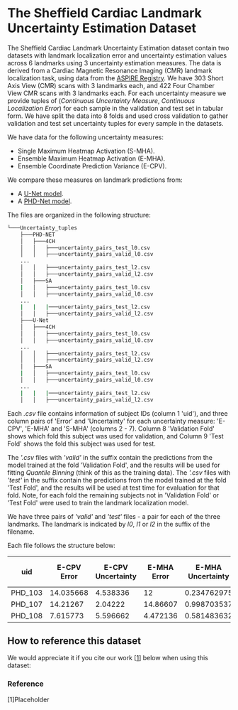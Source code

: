 # The Sheffield Cardiac Landmark Uncertainty Estimation Dataset

The Sheffield Cardiac Landmark Uncertainty Estimation dataset contain two datasets with landmark localization error and uncertainty estimation values across 6 landmarks using 3 uncertainty estimation measures. The data is derived from a Cardiac Magnetic Resonance Imaging (CMR) landmark localization task, using data from the [ASPIRE Registry](https://erj.ersjournals.com/content/39/4/945). We have 303 Short Axis View (CMR) scans with 3 landmarks each, and 422 Four Chamber View CMR scans with 3 landmarks each. For each uncertainty measure we provide tuples of (*Continuous Uncertainty Measure*, *Continuous Localization Error*) for each sample in the validation and test set in tabular form. We have split the data into 8 folds and used cross validation to gather validation and test set uncertainty tuples for every sample in the datasets.

We have data for the following uncertainty measures:

- Single Maximum Heatmap Activation (S-MHA).
- Ensemble Maximum Heatmap Activation (E-MHA).
- Ensemble Coordinate Prediction Variance (E-CPV).

We compare these measures on landmark predictions from:

- A [U-Net model](https://link.springer.com/content/pdf/10.1007/978-3-319-24574-4_28.pdf).
- A [PHD-Net model](https://ieeexplore.ieee.org/document/9433895/).

The files are organized in the following structure:

```sh
└───Uncertainty_tuples
    ├───PHD-NET
    │   ├───4CH
    │   │   ├───uncertainty_pairs_test_l0.csv
    │   │   ├───uncertainty_pairs_valid_l0.csv
    ...
    │   │   ├───uncertainty_pairs_test_l2.csv
    │   │   ├───uncertainty_pairs_valid_l2.csv
    │   ├───SA
    |   │   ├───uncertainty_pairs_test_l0.csv
    │   │   ├───uncertainty_pairs_valid_l0.csv
    ...
    |   |   |───uncertainty_pairs_test_l2.csv
    │   │   ├───uncertainty_pairs_valid_l2.csv
    ├───U-Net
    │   ├───4CH
    │   │   ├───uncertainty_pairs_test_l0.csv
    │   │   ├───uncertainty_pairs_valid_l0.csv
    ...
    │   │   ├───uncertainty_pairs_test_l2.csv
    │   │   ├───uncertainty_pairs_valid_l2.csv
    │   ├───SA
    |   │   ├───uncertainty_pairs_test_l0.csv
    │   │   ├───uncertainty_pairs_valid_l0.csv
    ...
    |   |   |───uncertainty_pairs_test_l2.csv
    │   │   ├───uncertainty_pairs_valid_l2.csv
```

Each *.csv* file contains information of subject IDs (column 1 'uid'), and three column pairs of 'Error' and 'Uncertainty' for each uncertainty measure: 'E-CPV', 'E-MHA' and 'S-MHA' (columns 2 - 7). Column 8 'Validation Fold' shows which fold this subject was used for validation, and Column 9 'Test Fold' shows the fold this subject was used for test.

The *'.csv* files with *'valid'* in the suffix contain the predictions from the model trained at the fold 'Validation Fold', and the results will be used for fitting *Quantile Binning* (think of this as the training data). The *'.csv* files with *'test'* in the suffix contain the predictions from the model trained at the fold 'Test Fold', and the results will be used at test time for evaluation for that fold. Note, for each fold the remaining subjects not in 'Validation Fold' or 'Test Fold' were used to train the landmark localization model.

We have three pairs of *'valid'* and *'test'* files - a pair for each of the three landmarks. The landmark is indicated by *l0*, *l1* or *l2* in the suffix of the filename.

Each file follows the structure below:

| uid     | E-CPV Error | E-CPV Uncertainty | E-MHA Error | E-MHA Uncertainty | S-MHA Error | S-MHA Uncertainty | Validation Fold | Testing Fold |
|---------|-------------|-------------------|-------------|-------------------|-------------|-------------------|-----------------|--------------|
| PHD_103 | 14.035668   | 4.538336          | 12          | 0.234762975       | 8           | 0.381222          | 0               | 7            |
| PHD_107 | 14.21267    | 2.04222           | 14.86607    | 0.998703537       | 10.5        | 1.324168          | 0               | 7            |
| PHD_108 | 7.615773    | 5.596662          | 4.472136    | 0.581483632       | 3           | 0.973983          | 0               | 7            |

## How to reference this dataset

We would appreciate it if you cite our work [[1](placeholder)] below when using this dataset:

### Reference

[1]Placeholder

